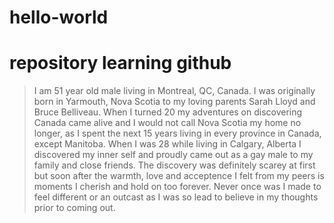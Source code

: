 # hello-world
# repository learning  github
> I am 51 year old male living in Montreal, QC, Canada.  I was originally born in Yarmouth, Nova Scotia to my loving parents Sarah Lloyd and Bruce Belliveau.  When I turned 20 my adventures on discovering Canada came alive and I would not call Nova Scotia my home no longer, as I spent the next 15 years living in every province in Canada, except Manitoba. When I was 28 while living in Calgary, Alberta I discovered my inner self and proudly came out as a gay male to my family and close friends.  The discovery was definitely scarey at first but soon after the warmth, love and acceptence I felt from my peers is moments I cherish and hold on too forever.  Never once was I made to feel different or an outcast as I was so lead to believe in my thoughts prior to coming out.
#
